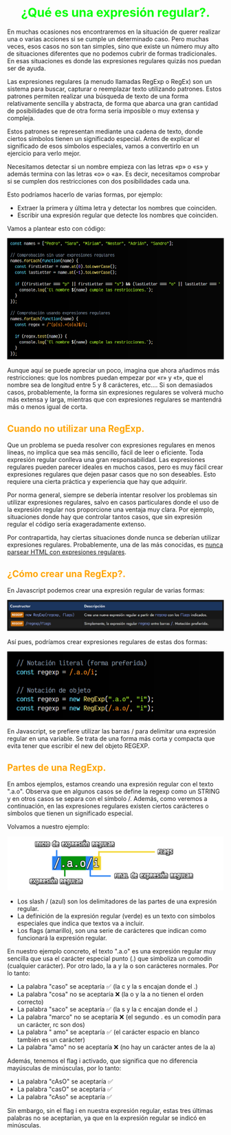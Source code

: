 # <span style="color:lime"><center>¿Qué es una expresión regular?.</center></span>

En muchas ocasiones nos encontraremos en la situación de querer realizar una o varias acciones si se cumple un determinado caso. Pero muchas veces, esos casos no son tan simples, sino que existe un número muy alto de situaciones diferentes que no podemos cubrir de formas tradicionales. En esas situaciones es donde las expresiones regulares quizás nos puedan ser de ayuda.

Las expresiones regulares (a menudo llamadas RegExp o RegEx) son un sistema para buscar, capturar o reemplazar texto utilizando patrones. Estos patrones permiten realizar una búsqueda de texto de una forma relativamente sencilla y abstracta, de forma que abarca una gran cantidad de posibilidades que de otra forma sería imposible o muy extensa y compleja.

Estos patrones se representan mediante una cadena de texto, donde ciertos símbolos tienen un significado especial. Antes de explicar el significado de esos símbolos especiales, vamos a convertirlo en un ejercicio para verlo mejor.

Necesitamos detectar si un nombre empieza con las letras «p» o «s» y además termina con las letras «o» o «a». Es decir, necesitamos comprobar si se cumplen dos restricciones con dos posibilidades cada una.

Esto podríamos hacerlo de varias formas, por ejemplo:

   - Extraer la primera y última letra y detectar los nombres que coinciden.
   - Escribir una expresión regular que detecte los nombres que coinciden.

Vamos a plantear esto con código:

![alt text](./imagenes-expresiones-regulares/image.png)

Aunque aquí se puede apreciar un poco, imagina que ahora añadimos más restricciones: que los nombres puedan empezar por «r» y «t», que el nombre sea de longitud entre 5 y 8 carácteres, etc.... Si son demasiados casos, probablemente, la forma sin expresiones regulares se volverá mucho más extensa y larga, mientras que con expresiones regulares se mantendrá más o menos igual de corta.

## <span style="color:orange">Cuando no utilizar una RegExp.</span>
Que un problema se pueda resolver con expresiones regulares en menos líneas, no implica que sea más sencillo, fácil de leer o eficiente. Toda expresión regular conlleva una gran responsabilidad. Las expresiones regulares pueden parecer ideales en muchos casos, pero es muy fácil crear expresiones regulares que dejen pasar casos que no son deseables. Esto requiere una cierta práctica y experiencia que hay que adquirir.

Por norma general, siempre se debería intentar resolver los problemas sin utilizar expresiones regulares, salvo en casos particulares donde el uso de la expresión regular nos proporcione una ventaja muy clara. Por ejemplo, situaciones donde hay que controlar tantos casos, que sin expresión regular el código sería exageradamente extenso.

Por contrapartida, hay ciertas situaciones donde nunca se deberían utilizar expresiones regulares. Probablemente, una de las más conocidas, es [nunca parsear HTML con expresiones regulares](https://stackoverflow.com/questions/1732348/regex-match-open-tags-except-xhtml-self-contained-tags/1732454#1732454).

## <span style="color:orange">¿Cómo crear una RegExp?.</span>
En Javascript podemos crear una expresión regular de varias formas:

![alt text](./imagenes-expresiones-regulares/image-1.png)

Así pues, podríamos crear expresiones regulares de estas dos formas:

![alt text](./imagenes-expresiones-regulares/image-2.png)

En Javascript, se prefiere utilizar las barras / para delimitar una expresión regular en una variable. Se trata de una forma más corta y compacta que evita tener que escribir el new del objeto REGEXP.

## <span style="color:orange">Partes de una RegExp.</span>
En ambos ejemplos, estamos creando una expresión regular con el texto ".a.o". Observa que en algunos casos se define la regexp como un STRING y en otros casos se separa con el símbolo /. Además, como veremos a continuación, en las expresiones regulares existen ciertos carácteres o símbolos que tienen un significado especial.

Volvamos a nuestro ejemplo:

![alt text](./imagenes-expresiones-regulares/regexp.png)


   - Los slash / (azul) son los delimitadores de las partes de una expresión regular.
   - La definición de la expresión regular (verde) es un texto con símbolos especiales que indica que textos va a incluir.
   - Los flags (amarillo), son una serie de carácteres que indican como funcionará la expresión regular.

En nuestro ejemplo concreto, el texto ".a.o" es una expresión regular muy sencilla que usa el carácter especial punto (.) que simboliza un comodín (cualquier carácter). Por otro lado, la a y la o son carácteres normales. Por lo tanto:

   - La palabra "caso" se aceptaría ✅ (la c y la s encajan donde el .)
   - La palabra "cosa" no se aceptaría ❌ (la o y la a no tienen el orden correcto)
   - La palabra "saco" se aceptaría ✅ (la s y la c encajan donde el .)
   - La palabra "marco" no se aceptaría ❌ (el segundo . es un comodín para un carácter, rc son dos)
   - La palabra " amo" se aceptaría ✅ (el carácter espacio en blanco también es un carácter)
   - La palabra "amo" no se aceptaría ❌ (no hay un carácter antes de la a)

Además, tenemos el flag i activado, que significa que no diferencia mayúsculas de minúsculas, por lo tanto:

   - La palabra "cAsO" se aceptaría ✅
   - La palabra "casO" se aceptaría ✅
   - La palabra "cAso" se aceptaría ✅

Sin embargo, sin el flag i en nuestra expresión regular, estas tres últimas palabras no se aceptarían, ya que en la expresión regular se indicó en minúsculas.